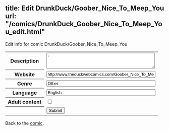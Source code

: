 title: Edit DrunkDuck/Goober_Nice_To_Meep_You
url: "/comics/DrunkDuck_Goober_Nice_To_Meep_You_edit.html"
---
Edit info for comic DrunkDuck/Goober_Nice_To_Meep_You

<form name="comic" action="http://gaepostmail.appspot.com/comic/" method="post">
<table class="comicinfo">
<tr>
<th>Description</th><td><textarea name="description" cols="40" rows="3">-</textarea></td>
</tr>
<tr>
<th>Website</th><td><input type="text" name="url" value="http://www.theduckwebcomics.com/Goober_Nice_To_Meep_You/" size="40"/></td>
</tr>
<tr>
<th>Genre</th><td><input type="text" name="genre" value="Other" size="40"/></td>
</tr>
<tr>
<th>Language</th><td><input type="text" name="language" value="English" size="40"/></td>
</tr>
<tr>
<th>Adult content</th><td><input type="checkbox" name="adult" value="adult" /></td>
</tr>
<tr>
<th></th><td>
<input type="hidden" name="comic" value="DrunkDuck_Goober_Nice_To_Meep_You" />
<input type="submit" name="submit" value="Submit" />
</td>
</tr>
</table>
</form>

Back to the [comic](DrunkDuck_Goober_Nice_To_Meep_You.html).
